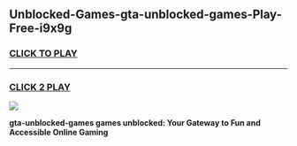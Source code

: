 
## Unblocked-Games-gta-unblocked-games-Play-Free-i9x9g
<h3>
<a href="https://premium76.site?title=gta-unblocked-games&ref=12A">CLICK TO PLAY</a></h3>
<hr>

<h3>
<a href="https://premium76.site?title=gta-unblocked-games&ref=12A">CLICK 2 PLAY</a>
  
</h3>

<a href="https://premium76.site?title=gta-unblocked-games&ref=12A"><img src="https://clearcache.store/games.png"></a>


**gta-unblocked-games games unblocked: Your Gateway to Fun and Accessible Online Gaming**
